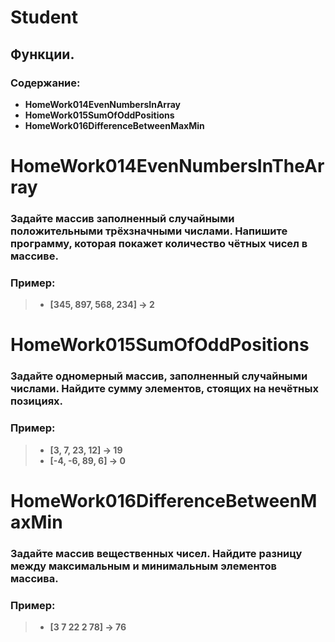 # __Student__
## __Функции.__
### __Содержание:__
* __HomeWork014EvenNumbersInArray__
* __HomeWork015SumOfOddPositions__
* __HomeWork016DifferenceBetweenMaxMin__

# __HomeWork014EvenNumbersInTheArray__
### Задайте массив заполненный случайными положительными трёхзначными числами. Напишите программу, которая покажет количество чётных чисел в массиве.
### __Пример:__
> * __[345, 897, 568, 234] -> 2__

# __HomeWork015SumOfOddPositions__
### Задайте одномерный массив, заполненный случайными числами. Найдите сумму элементов, стоящих на нечётных позициях.
### __Пример:__
> * __[3, 7, 23, 12] -> 19__
> * __[-4, -6, 89, 6] -> 0__

# __HomeWork016DifferenceBetweenMaxMin__
### Задайте массив вещественных чисел. Найдите разницу между максимальным и минимальным элементов массива.
### __Пример:__
> * __[3 7 22 2 78] -> 76__
